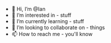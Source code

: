 - 👋 Hi, I’m @Ian
- 👀 I’m interested in - stuff
- 🌱 I’m currently learning - stuff
- 💞️ I’m looking to collaborate on - things
- 📫 How to reach me - you'll know

<!---
DU-CRAZI-BOI/DU-CRAZI-BOI is a ✨ special ✨ repository because its `README.md` (this file) appears on your GitHub profile.
You can click the Preview link to take a look at your changes.
--->

